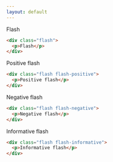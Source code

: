 ```yaml
---
layout: default
---
```


<div class="example">
  <div class="flash">
    <p>Flash</p>
  </div>
</div>

```html
<div class="flash">
  <p>Flash</p>
</div>
```

<div class="example">
  <div class="flash flash-positive">
    <p>Positive flash</p>
  </div>
</div>

```html
<div class="flash flash-positive">
  <p>Positive flash</p>
</div>
```

<div class="example">
  <div class="flash flash-negative">
    <p>Negative flash</p>
  </div>
</div>

```html
<div class="flash flash-negative">
  <p>Negative flash</p>
</div>
```

<div class="example">
  <div class="flash flash-informative">
    <p>Informative flash</p>
  </div>
</div>

```html
<div class="flash flash-informative">
  <p>Informative flash</p>
</div>
```
